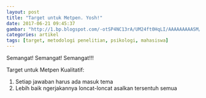 ```yaml
---
layout: post
title: "Target untuk Metpen. Yosh!"
date: 2017-06-21 09:45:37
gambar: "http://1.bp.blogspot.com/-otSP4NC13rA/UM24ft0HqLI/AAAAAAAAASM/CG4p0f9g1XA/s1600/11.jpg"
categories: artikel
tags: [target, metodologi penelitian, psikologi, mahasiswa]
---
```


Semangat! Semangat! Semangat!!!

Target untuk Metpen Kualitatif:

1. Setiap jawaban harus ada masuk tema
2. Lebih baik ngerjakannya loncat-loncat asalkan tersentuh semua